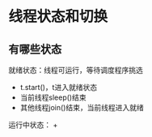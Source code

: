 # 线程状态和切换

## 有哪些状态

就绪状态：线程可运行，等待调度程序挑选
+ t.start()，t进入就绪状态
+ 当前线程sleep()结束
+ 其他线程join()结束，当前线程进入就绪

运行中状态：
+ 